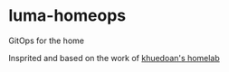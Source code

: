 # luma-homeops
GitOps for the home

Insprited and based on the work of [khuedoan's homelab](https://github.com/khuedoan/homelab)
